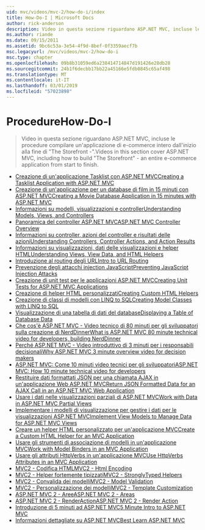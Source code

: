 ```yaml
---
uid: mvc/videos/mvc-2/how-do-i/index
title: How-Do-I | Microsoft Docs
author: rick-anderson
description: Video in questa sezione riguardano ASP.NET MVC, incluse le procedure compilare un'applicazione di e-commerce intero dall'inizio alla fine di 'The Storefront -'.
ms.author: riande
ms.date: 09/15/2011
ms.assetid: 9bc6c53a-3e54-4f9d-8bef-0f3359aecf7b
msc.legacyurl: /mvc/videos/mvc-2/how-do-i
msc.type: chapter
ms.openlocfilehash: 09b8b31059ed6a238414714847d191426e28db28
ms.sourcegitcommit: 24b1f6decbb17bb22a45166e5fdb0845c65af498
ms.translationtype: MT
ms.contentlocale: it-IT
ms.lasthandoff: 03/01/2019
ms.locfileid: "57023898"
---
```

<a name="how-do-i"></a><span data-ttu-id="a3b32-103">Procedure</span><span class="sxs-lookup"><span data-stu-id="a3b32-103">How-Do-I</span></span>
====================
> <span data-ttu-id="a3b32-104">Video in questa sezione riguardano ASP.NET MVC, incluse le procedure compilare un'applicazione di e-commerce intero dall'inizio alla fine di "The Storefront -".</span><span class="sxs-lookup"><span data-stu-id="a3b32-104">Videos in this section cover ASP.NET MVC, including how to build "The Storefront" - an entire e-commerce application from start to finish.</span></span>


- [<span data-ttu-id="a3b32-105">Creazione di un'applicazione Tasklist con ASP.NET MVC</span><span class="sxs-lookup"><span data-stu-id="a3b32-105">Creating a Tasklist Application with ASP.NET MVC</span></span>](creating-a-tasklist-application-with-aspnet-mvc.md)
- [<span data-ttu-id="a3b32-106">Creazione di un'applicazione per un database di film in 15 minuti con ASP.NET MVC</span><span class="sxs-lookup"><span data-stu-id="a3b32-106">Creating a Movie Database Application in 15 minutes with ASP.NET MVC</span></span>](creating-a-movie-database-application-in-15-minutes-with-aspnet-mvc.md)
- [<span data-ttu-id="a3b32-107">Informazioni su modelli, visualizzazioni e controller</span><span class="sxs-lookup"><span data-stu-id="a3b32-107">Understanding Models, Views, and Controllers</span></span>](understanding-models-views-and-controllers.md)
- [<span data-ttu-id="a3b32-108">Panoramica del controller ASP.NET MVC</span><span class="sxs-lookup"><span data-stu-id="a3b32-108">ASP.NET MVC Controller Overview</span></span>](aspnet-mvc-controller-overview.md)
- [<span data-ttu-id="a3b32-109">Informazioni su controller, azioni del controller e risultati delle azioni</span><span class="sxs-lookup"><span data-stu-id="a3b32-109">Understanding Controllers, Controller Actions, and Action Results</span></span>](understanding-controllers-controller-actions-and-action-results.md)
- [<span data-ttu-id="a3b32-110">Informazioni su visualizzazioni, dati delle visualizzazioni e helper HTML</span><span class="sxs-lookup"><span data-stu-id="a3b32-110">Understanding Views, View Data, and HTML Helpers</span></span>](understanding-views-view-data-and-html-helpers.md)
- [<span data-ttu-id="a3b32-111">Introduzione al routing degli URL</span><span class="sxs-lookup"><span data-stu-id="a3b32-111">Intro to URL Routing</span></span>](an-introduction-to-url-routing.md)
- [<span data-ttu-id="a3b32-112">Prevenzione degli attacchi injection JavaScript</span><span class="sxs-lookup"><span data-stu-id="a3b32-112">Preventing JavaScript Injection Attacks</span></span>](preventing-javascript-injection-attacks.md)
- [<span data-ttu-id="a3b32-113">Creazione di unit test per le applicazioni ASP.NET MVC</span><span class="sxs-lookup"><span data-stu-id="a3b32-113">Creating Unit Tests for ASP.NET MVC Applications</span></span>](creating-unit-tests-for-aspnet-mvc-applications.md)
- [<span data-ttu-id="a3b32-114">Creazione di helper HTML personalizzati</span><span class="sxs-lookup"><span data-stu-id="a3b32-114">Creating Custom HTML Helpers</span></span>](creating-custom-html-helpers.md)
- [<span data-ttu-id="a3b32-115">Creazione di classi di modelli con LINQ to SQL</span><span class="sxs-lookup"><span data-stu-id="a3b32-115">Creating Model Classes with LINQ to SQL</span></span>](creating-model-classes-with-linq-to-sql.md)
- [<span data-ttu-id="a3b32-116">Visualizzazione di una tabella di dati del database</span><span class="sxs-lookup"><span data-stu-id="a3b32-116">Displaying a Table of Database Data</span></span>](displaying-a-table-of-database-data.md)
- [<span data-ttu-id="a3b32-117">Che cos'è ASP.NET MVC - Video tecnico di 80 minuti per gli sviluppatori sulla creazione di NerdDinner</span><span class="sxs-lookup"><span data-stu-id="a3b32-117">What is ASP.NET MVC 80 minute technical video for developers, building NerdDinner</span></span>](what-is-aspnet-mvc-80-minute-technical-video-for-developers-building-nerddinner.md)
- [<span data-ttu-id="a3b32-118">Perché ASP.NET MVC - Video introduttivo di 3 minuti per i responsabili decisionali</span><span class="sxs-lookup"><span data-stu-id="a3b32-118">Why ASP.NET MVC 3 minute overview video for decision makers</span></span>](why-aspnet-mvc-3-minute-overview-video-for-decision-makers.md)
- [<span data-ttu-id="a3b32-119">ASP.NET MVC: Come 10 minuti video tecnici per gli sviluppatori</span><span class="sxs-lookup"><span data-stu-id="a3b32-119">ASP.NET MVC: How 10 minute technical video for developers</span></span>](aspnet-mvc-how-10-minute-technical-video-for-developers.md)
- [<span data-ttu-id="a3b32-120">Restituire dati formattati JSON per una chiamata AJAX in un'applicazione Web ASP.NET MVC</span><span class="sxs-lookup"><span data-stu-id="a3b32-120">Return JSON Formatted Data for an AJAX Call in an ASP.NET MVC Web Application</span></span>](how-do-i-return-json-formatted-data-for-an-ajax-call-in-an-aspnet-mvc-web-application.md)
- [<span data-ttu-id="a3b32-121">Usare i dati nelle visualizzazioni parziali di ASP.NET MVC</span><span class="sxs-lookup"><span data-stu-id="a3b32-121">Work with Data in ASP.NET MVC Partial Views</span></span>](how-do-i-work-with-data-in-aspnet-mvc-partial-views.md)
- [<span data-ttu-id="a3b32-122">Implementare i modelli di visualizzazione per gestire i dati per le visualizzazioni ASP.NET MVC</span><span class="sxs-lookup"><span data-stu-id="a3b32-122">Implement View Models to Manage Data for ASP.NET MVC Views</span></span>](how-do-i-implement-view-models-to-manage-data-for-aspnet-mvc-views.md)
- [<span data-ttu-id="a3b32-123">Creare un helper HTML personalizzato per un'applicazione MVC</span><span class="sxs-lookup"><span data-stu-id="a3b32-123">Create a Custom HTML Helper for an MVC Application</span></span>](how-do-i-create-a-custom-html-helper-for-an-mvc-application.md)
- [<span data-ttu-id="a3b32-124">Usare gli strumenti di associazione di modelli in un'applicazione MVC</span><span class="sxs-lookup"><span data-stu-id="a3b32-124">Work with Model Binders in an MVC Application</span></span>](how-do-i-work-with-model-binders-in-an-mvc-application.md)
- [<span data-ttu-id="a3b32-125">Usare gli attributi HttpVerbs in un'applicazione MVC</span><span class="sxs-lookup"><span data-stu-id="a3b32-125">Use HttpVerbs Attributes in an MVC Application</span></span>](how-do-i-use-httpverbs-attributes-in-an-mvc-application.md)
- [<span data-ttu-id="a3b32-126">MVC2 - Codifica HTML</span><span class="sxs-lookup"><span data-stu-id="a3b32-126">MVC2 - Html Encoding</span></span>](mvc2-html-encoding.md)
- [<span data-ttu-id="a3b32-127">MVC2 - Helper fortemente tipizzati</span><span class="sxs-lookup"><span data-stu-id="a3b32-127">MVC2 - StronglyTyped Helpers</span></span>](mvc2-stronglytyped-helpers.md)
- [<span data-ttu-id="a3b32-128">MVC2 - Convalida dei modelli</span><span class="sxs-lookup"><span data-stu-id="a3b32-128">MVC2 - Model Validation</span></span>](mvc2-model-validation.md)
- [<span data-ttu-id="a3b32-129">MVC2 - Personalizzazione dei modelli</span><span class="sxs-lookup"><span data-stu-id="a3b32-129">MVC2 - Template Customization</span></span>](mvc2-template-customization.md)
- [<span data-ttu-id="a3b32-130">ASP.NET MVC 2 - Aree</span><span class="sxs-lookup"><span data-stu-id="a3b32-130">ASP.NET MVC 2 - Areas</span></span>](aspnet-mvc-2-areas.md)
- [<span data-ttu-id="a3b32-131">ASP.NET MVC 2 - RenderAction</span><span class="sxs-lookup"><span data-stu-id="a3b32-131">ASP.NET MVC 2 - Render Action</span></span>](aspnet-mvc-2-render-action.md)
- [<span data-ttu-id="a3b32-132">Introduzione di 5 minuti ad ASP.NET MVC</span><span class="sxs-lookup"><span data-stu-id="a3b32-132">5 Minute Intro to ASP.NET MVC</span></span>](5-minute-introduction-to-aspnet-mvc.md)
- [<span data-ttu-id="a3b32-133">Informazioni dettagliate su ASP.NET MVC</span><span class="sxs-lookup"><span data-stu-id="a3b32-133">Best Learn ASP.NET MVC</span></span>](how-to-best-learn-asp-net-mvc.md)
